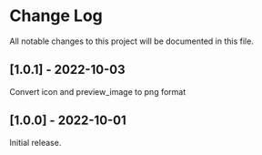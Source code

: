 # Change Log
All notable changes to this project will be documented in this file.

## [1.0.1] - 2022-10-03
 
Convert icon and preview_image to png format

## [1.0.0] - 2022-10-01
 
Initial release.